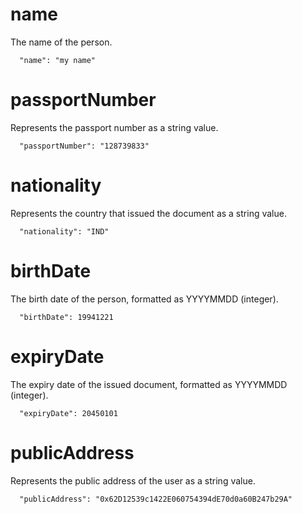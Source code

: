 # name

The name of the person.

```
  "name": "my name"
```

# passportNumber

Represents the passport number as a string value.

```
  "passportNumber": "128739833"
```

# nationality

Represents the country that issued the document as a string value.

```
  "nationality": "IND"
```

# birthDate

The birth date of the person, formatted as YYYYMMDD (integer).

```
  "birthDate": 19941221
```

# expiryDate

The expiry date of the issued document, formatted as YYYYMMDD (integer).

```
  "expiryDate": 20450101
```

# publicAddress

Represents the public address of the user as a string value.

```
  "publicAddress": "0x62D12539c1422E060754394dE70d0a60B247b29A"
```
